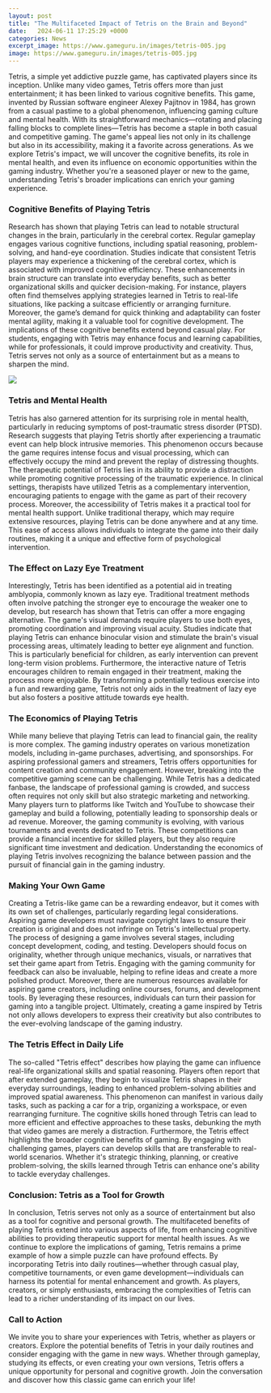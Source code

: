 ```yaml
---
layout: post
title: "The Multifaceted Impact of Tetris on the Brain and Beyond"
date:   2024-06-11 17:25:29 +0000
categories: News
excerpt_image: https://www.gameguru.in/images/tetris-005.jpg
image: https://www.gameguru.in/images/tetris-005.jpg
---
```


Tetris, a simple yet addictive puzzle game, has captivated players since its inception. Unlike many video games, Tetris offers more than just entertainment; it has been linked to various cognitive benefits. This game, invented by Russian software engineer Alexey Pajitnov in 1984, has grown from a casual pastime to a global phenomenon, influencing gaming culture and mental health. With its straightforward mechanics—rotating and placing falling blocks to complete lines—Tetris has become a staple in both casual and competitive gaming.
The game's appeal lies not only in its challenge but also in its accessibility, making it a favorite across generations. As we explore Tetris's impact, we will uncover the cognitive benefits, its role in mental health, and even its influence on economic opportunities within the gaming industry. Whether you're a seasoned player or new to the game, understanding Tetris's broader implications can enrich your gaming experience.
### Cognitive Benefits of Playing Tetris
Research has shown that playing Tetris can lead to notable structural changes in the brain, particularly in the cerebral cortex. Regular gameplay engages various cognitive functions, including spatial reasoning, problem-solving, and hand-eye coordination. Studies indicate that consistent Tetris players may experience a thickening of the cerebral cortex, which is associated with improved cognitive efficiency. 
These enhancements in brain structure can translate into everyday benefits, such as better organizational skills and quicker decision-making. For instance, players often find themselves applying strategies learned in Tetris to real-life situations, like packing a suitcase efficiently or arranging furniture. Moreover, the game’s demand for quick thinking and adaptability can foster mental agility, making it a valuable tool for cognitive development.
The implications of these cognitive benefits extend beyond casual play. For students, engaging with Tetris may enhance focus and learning capabilities, while for professionals, it could improve productivity and creativity. Thus, Tetris serves not only as a source of entertainment but as a means to sharpen the mind.

![](https://www.gameguru.in/images/tetris-005.jpg)
### Tetris and Mental Health
Tetris has also garnered attention for its surprising role in mental health, particularly in reducing symptoms of post-traumatic stress disorder (PTSD). Research suggests that playing Tetris shortly after experiencing a traumatic event can help block intrusive memories. This phenomenon occurs because the game requires intense focus and visual processing, which can effectively occupy the mind and prevent the replay of distressing thoughts.
The therapeutic potential of Tetris lies in its ability to provide a distraction while promoting cognitive processing of the traumatic experience. In clinical settings, therapists have utilized Tetris as a complementary intervention, encouraging patients to engage with the game as part of their recovery process. 
Moreover, the accessibility of Tetris makes it a practical tool for mental health support. Unlike traditional therapy, which may require extensive resources, playing Tetris can be done anywhere and at any time. This ease of access allows individuals to integrate the game into their daily routines, making it a unique and effective form of psychological intervention.
### The Effect on Lazy Eye Treatment
Interestingly, Tetris has been identified as a potential aid in treating amblyopia, commonly known as lazy eye. Traditional treatment methods often involve patching the stronger eye to encourage the weaker one to develop, but research has shown that Tetris can offer a more engaging alternative. The game's visual demands require players to use both eyes, promoting coordination and improving visual acuity.
Studies indicate that playing Tetris can enhance binocular vision and stimulate the brain's visual processing areas, ultimately leading to better eye alignment and function. This is particularly beneficial for children, as early intervention can prevent long-term vision problems. 
Furthermore, the interactive nature of Tetris encourages children to remain engaged in their treatment, making the process more enjoyable. By transforming a potentially tedious exercise into a fun and rewarding game, Tetris not only aids in the treatment of lazy eye but also fosters a positive attitude towards eye health.
### The Economics of Playing Tetris
While many believe that playing Tetris can lead to financial gain, the reality is more complex. The gaming industry operates on various monetization models, including in-game purchases, advertising, and sponsorships. For aspiring professional gamers and streamers, Tetris offers opportunities for content creation and community engagement.
However, breaking into the competitive gaming scene can be challenging. While Tetris has a dedicated fanbase, the landscape of professional gaming is crowded, and success often requires not only skill but also strategic marketing and networking. Many players turn to platforms like Twitch and YouTube to showcase their gameplay and build a following, potentially leading to sponsorship deals or ad revenue.
Moreover, the gaming community is evolving, with various tournaments and events dedicated to Tetris. These competitions can provide a financial incentive for skilled players, but they also require significant time investment and dedication. Understanding the economics of playing Tetris involves recognizing the balance between passion and the pursuit of financial gain in the gaming industry.
### Making Your Own Game
Creating a Tetris-like game can be a rewarding endeavor, but it comes with its own set of challenges, particularly regarding legal considerations. Aspiring game developers must navigate copyright laws to ensure their creation is original and does not infringe on Tetris's intellectual property. 
The process of designing a game involves several stages, including concept development, coding, and testing. Developers should focus on originality, whether through unique mechanics, visuals, or narratives that set their game apart from Tetris. Engaging with the gaming community for feedback can also be invaluable, helping to refine ideas and create a more polished product.
Moreover, there are numerous resources available for aspiring game creators, including online courses, forums, and development tools. By leveraging these resources, individuals can turn their passion for gaming into a tangible project. Ultimately, creating a game inspired by Tetris not only allows developers to express their creativity but also contributes to the ever-evolving landscape of the gaming industry.
### The Tetris Effect in Daily Life
The so-called "Tetris effect" describes how playing the game can influence real-life organizational skills and spatial reasoning. Players often report that after extended gameplay, they begin to visualize Tetris shapes in their everyday surroundings, leading to enhanced problem-solving abilities and improved spatial awareness.
This phenomenon can manifest in various daily tasks, such as packing a car for a trip, organizing a workspace, or even rearranging furniture. The cognitive skills honed through Tetris can lead to more efficient and effective approaches to these tasks, debunking the myth that video games are merely a distraction.
Furthermore, the Tetris effect highlights the broader cognitive benefits of gaming. By engaging with challenging games, players can develop skills that are transferable to real-world scenarios. Whether it's strategic thinking, planning, or creative problem-solving, the skills learned through Tetris can enhance one's ability to tackle everyday challenges.
### Conclusion: Tetris as a Tool for Growth
In conclusion, Tetris serves not only as a source of entertainment but also as a tool for cognitive and personal growth. The multifaceted benefits of playing Tetris extend into various aspects of life, from enhancing cognitive abilities to providing therapeutic support for mental health issues. As we continue to explore the implications of gaming, Tetris remains a prime example of how a simple puzzle can have profound effects.
By incorporating Tetris into daily routines—whether through casual play, competitive tournaments, or even game development—individuals can harness its potential for mental enhancement and growth. As players, creators, or simply enthusiasts, embracing the complexities of Tetris can lead to a richer understanding of its impact on our lives.
### Call to Action
We invite you to share your experiences with Tetris, whether as players or creators. Explore the potential benefits of Tetris in your daily routines and consider engaging with the game in new ways. Whether through gameplay, studying its effects, or even creating your own versions, Tetris offers a unique opportunity for personal and cognitive growth. Join the conversation and discover how this classic game can enrich your life!